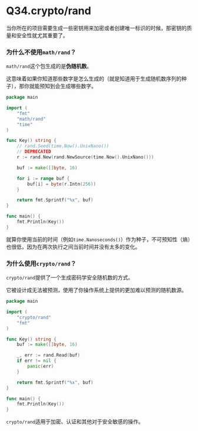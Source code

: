 # Q34.crypto/rand



当你所在的项目需要生成一些密钥用来加密或者创建唯一标识的时候，那密钥的质量和安全性就尤其重要了。

### 为什么不使用`math/rand`？

`math/rand`这个包生成的是**伪随机数**。

这意味着如果你知道那些数字是怎么生成的（就是知道用于生成随机数序列的种子），那你就能预知到会生成哪些数字。

```go
package main

import (
	"fmt"
	"math/rand"
	"time"
)

func Key() string {
	// rand.Seed(time.Now().UnixNano())
	// DEPRECATED
	r := rand.New(rand.NewSource(time.Now().UnixNano()))

	buf := make([]byte, 16)

	for i := range buf {
		buf[i] = byte(r.Intn(256))
	}

	return fmt.Sprintf("%x", buf)
}

func main() {
	fmt.Println(Key())
}
```

就算你使用当前的时间（例如`time.Nanoseconds()`）作为种子，不可预知性（熵）也很低，因为在两次执行之间当前时间并没有太多的变化。





### 为什么使用`crypto/rand`？

`crypto/rand`提供了一个生成密码学安全随机数的方式。

它被设计成无法被预测，使用了你操作系统上提供的更加难以预测的随机数源。

```go
package main

import (
	"crypto/rand"
	"fmt"
)

func Key() string {
	buf := make([]byte, 16)

	_, err := rand.Read(buf)
	if err != nil {
		panic(err)
	}

	return fmt.Sprintf("%x", buf)
}

func main() {
	fmt.Println(Key())
}
```

`crypto/rand`适用于加密、认证和其他对于安全敏感的操作。